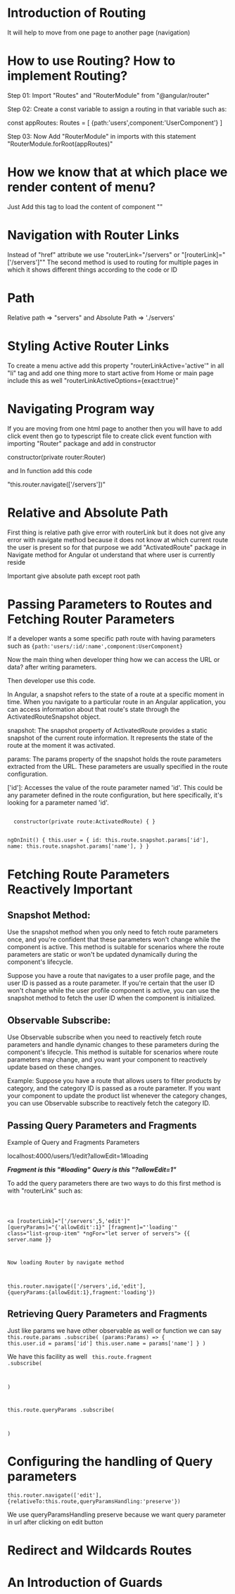 # Introduction of Routing
It will help to move from one page to another page (navigation)

# How to use Routing? How to implement Routing?
Step 01: Import "Routes" and "RouterModule" from "@angular/router"

Step 02: Create a const variable to assign a routing in that variable such as:

const appRoutes: Routes = [
    {path:'users',component:'UserComponent'}
]

Step 03: Now Add "RouterModule" in imports with this statement "RouterModule.forRoot(appRoutes)"

# How we know that at which place we render content of menu?
Just Add this tag to load the content of component "<router-outlet></router-outlet>"

# Navigation with Router Links

Instead of "href" attribute we use "routerLink="/servers" or "[routerLink]="['/servers']""
The second method is used to routing for multiple pages in which it shows different things according to the code or ID

# Path

Relative path => "servers" and Absolute Path => './servers'

# Styling Active Router Links

To create a menu active add this property "routerLinkActive='active'" in all "li" tag
and add one thing more to start active from Home or main page include this as well 
"routerLinkActiveOptions={exact:true}"

# Navigating Program way

If you are moving from one html page to another then you will have to add click event then go to typescript file to create click event function with importing "Router" package and add in constructor

constructor(private router:Router)

and In function add this code

"this.router.navigate(['/servers'])"

# Relative and Absolute Path

First thing is relative path give error with routerLink but it does not give any error with navigate method because it does not know at which current route the user is present so for that purpose we add "ActivatedRoute" package in Navigate method for Angular ot understand that where user is currently reside

Important give absolute path except root path

# Passing Parameters to Routes and Fetching Router Parameters

If a developer wants a some specific path route with having parameters such as 
<code>{path:'users/:id/:name',component:UserComponent}</code>

Now the main thing when developer thing how we can access the URL or data? after writing parameters.

Then developer use this code.

In Angular, a snapshot refers to the state of a route at a specific moment in time. When you navigate to a particular route in an Angular application, you can access information about that route's state through the ActivatedRouteSnapshot object.

snapshot: The snapshot property of ActivatedRoute provides a static snapshot of the current route information. It represents the state of the route at the moment it was activated.

params: The params property of the snapshot holds the route parameters extracted from the URL. These parameters are usually specified in the route configuration.

['id']: Accesses the value of the route parameter named 'id'. This could be any parameter defined in the route configuration, but here specifically, it's looking for a parameter named 'id'.

<code>
  constructor(private route:ActivatedRoute) { }

  ngOnInit() {
    this.user = {
      id: this.route.snapshot.params['id'],
      name: this.route.snapshot.params['name'],
    }
  }
</code>


# Fetching Route Parameters Reactively Important

## Snapshot Method:

Use the snapshot method when you only need to fetch route parameters once, and you're confident that these parameters won't change while the component is active. This method is suitable for scenarios where the route parameters are static or won't be updated dynamically during the component's lifecycle.

Suppose you have a route that navigates to a user profile page, and the user ID is passed as a route parameter. If you're certain that the user ID won't change while the user profile component is active, you can use the snapshot method to fetch the user ID when the component is initialized.


## Observable Subscribe:

Use Observable subscribe when you need to reactively fetch route parameters and handle dynamic changes to these parameters during the component's lifecycle. This method is suitable for scenarios where route parameters may change, and you want your component to reactively update based on these changes.

Example:
Suppose you have a route that allows users to filter products by category, and the category ID is passed as a route parameter. If you want your component to update the product list whenever the category changes, you can use Observable subscribe to reactively fetch the category ID.


## Passing Query Parameters and Fragments

Example of Query and Fragments Parameters 
<p>localhost:4000/users/1/edit?allowEdit=1#loading</p>
<strong><i>Fragment is this "#loading"</i></strong>
<strong><i>Query is this "?allowEdit=1"</i></strong>

To add the query parameters there are two ways to do this first method is with "routerLink"
such as:

<code>

<a
[routerLink]="['/servers',5,'edit']"
[queryParams]="{'allowEdit':1}"
[fragment]="'loading'"
class="list-group-item"
*ngFor="let server of servers">
{{ server.name }}
</a>

Now loading Router by navigate method


this.router.navigate(['/servers',id,'edit'],
{queryParams:{allowEdit:1},fragment:'loading'})
</code>

## Retrieving Query Parameters and Fragments

Just like params we have other observable as well or function we can say
<code>
this.route.params
.subscribe(
    (params:Params) => {
    this.user.id = params['id']
    this.user.name = params['name']
    }
)
</code>

We have this facility as well
<code>
this.route.fragment
.subscribe(

)

this.route.queryParams
.subscribe(
 
)
</code>

# Configuring the handling of Query parameters
<code>this.router.navigate(['edit'],{relativeTo:this.route,queryParamsHandling:'preserve'})</code>

We use queryParamsHandling preserve because we want query parameter in url after clicking on edit button

# Redirect and Wildcards Routes




# An Introduction of Guards

